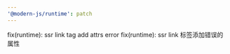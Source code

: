 ```yaml
---
'@modern-js/runtime': patch
---
```


fix(runtime): ssr link tag add attrs error
fix(runtime): ssr link 标签添加错误的属性
